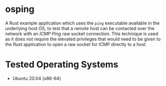 # osping

A Rust example application which uses the `ping` executable available in the underlying host OS, to test that a remote host can be contacted over the network with an _ICMP Ping_ raw socket connection. This technique is used as it does not require the elevated privileges that would need to be given to the Rust application to open a raw socket for ICMP directly to a host.

# Tested Operating Systems

* Ubuntu 20.04 (x86-64)



